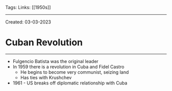 Tags:
Links: [[1950s]]

---
Created: 03-03-2023
# Cuban Revolution
---

- Fulgencio Batista was the original leader
- In 1959 there is a revolution in Cuba and Fidel Castro
	- He begins to become very communist, seizing land
	- Has ties with Krushchev
- 1961 - US breaks off diplomatic relationship with Cuba